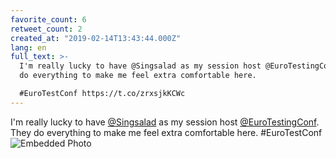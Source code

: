 ```yaml
---
favorite_count: 6
retweet_count: 2
created_at: "2019-02-14T13:43:44.000Z"
lang: en
full_text: >-
  I'm really lucky to have @Singsalad as my session host @EuroTestingConf. They
  do everything to make me feel extra comfortable here.

  #EuroTestConf https://t.co/zrxsjkKCWc
---
```


I'm really lucky to have [@Singsalad](https://twitter.com/Singsalad) as my
session host [@EuroTestingConf](https://twitter.com/EuroTestingConf). They do
everything to make me feel extra comfortable here. #EuroTestConf
![Embedded Photo](https://twitter-media-coderbyheart.s3.eu-north-1.amazonaws.com/1096042308989083648-DzXsmoMW0AAB7Zt.jpg)
